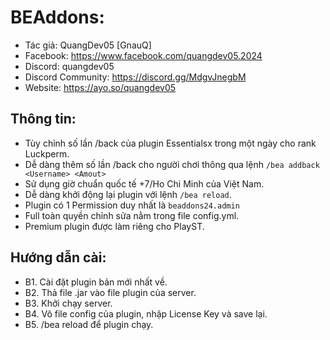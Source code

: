 # BEAddons:
- Tác giả: QuangDev05 [GnauQ]
- Facebook: https://www.facebook.com/quangdev05.2024
- Discord: quangdev05
- Discord Community: https://discord.gg/MdgvJnegbM
- Website: https://ayo.so/quangdev05
## Thông tin:
- Tùy chỉnh số lần /back của plugin Essentialsx trong một ngày cho rank Luckperm.
- Dễ dàng thêm số lần /back cho người chơi thông qua lệnh `/bea addback <Username> <Amout>`
- Sử dụng giờ chuẩn quốc tế +7/Ho Chi Minh của Việt Nam.
- Dễ dàng khởi động lại plugin với lệnh `/bea reload`.
- Plugin có 1 Permission duy nhất là `beaddons24.admin`
- Full toàn quyền chỉnh sửa nằm trong file config.yml.
- Premium plugin được làm riêng cho PlayST.
## Hướng dẫn cài:
- B1. Cài đặt plugin bản mới nhất về.
- B2. Thả file .jar vào file plugin của server.
- B3. Khởi chạy server.
- B4. Vô file config của plugin, nhập License Key và save lại.
- B5. /bea reload để plugin chạy.
